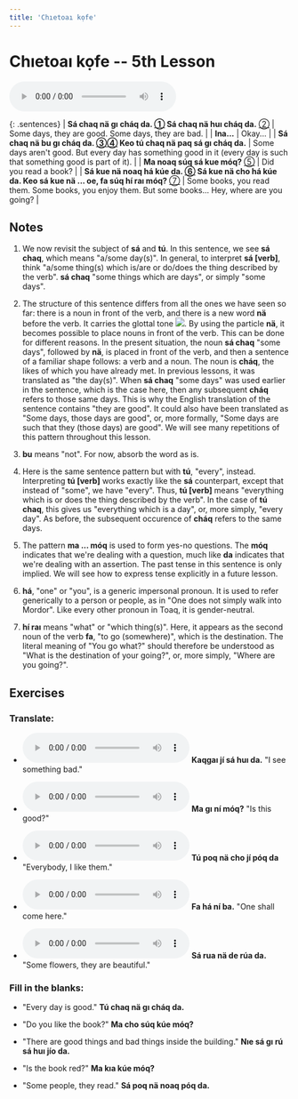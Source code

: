 ```yaml
---
title: 'Chıetoaı kọfe'
---
```

# **Chıetoaı kọfe** -- 5th Lesson

<audio id="mainaudio" controls src="lesson.mp3"></audio>

{: .sentences}
| **Sá chaq nä gı cháq da. [①](#fn-1) Sá chaq nä huı cháq da.** [②](#fn-2) | Some days, they are good. Some days, they are bad.                                                                             |
| **Ina...**                                                  | Okay...                                                                                              |
| **Sá chaq nä bu gı cháq da. [③](#fn-3)[④](#fn-4) Keo tú chaq nä paq sá gı cháq da.**          | Some days aren't good. But every day has something good in it (every day is such that something good is part of it).                                                                              |
| **Ma noaq súq sá kue móq?** [⑤](#fn-5)           | Did you read a book?                                                                                 |
| **Sá kue nä noaq há kúe da. [⑥](#fn-6) Sá kue nä cho há kúe da. Keo sá kue nä ... oe, fa súq hí raı móq?** [⑦](#fn-7)           | Some books, you read them. Some books, you enjoy them. But some books... Hey, where are you going?                                                                           |

## Notes

1. <a name="fn-1" /> We now revisit the subject of **sá** and **tú**. In this sentence, we see **sá chaq**, which means "a/some day(s)". In general, to interpret **sá [verb]**, think "a/some thing(s) which is/are or do/does the thing described by the verb". **sá chaq** "some things which are days", or simply "some days".

2. <a name="fn-2" /> The structure of this sentence differs from all the ones we have seen so far: there is a noun in front of the verb, and there is a new word **nä** before the verb. It carries the glottal tone ![](../tones/d3.png). By using the particle **nä**, it becomes possible to place nouns in front of the verb. This can be done for different reasons. In the present situation, the noun **sá chaq** "some days", followed by **nä**, is placed in front of the verb, and then a sentence of a familiar shape follows: a verb and a noun. The noun is **cháq**, the likes of which you have already met. In previous lessons, it was translated as "the day(s)". When **sá chaq** "some days" was used earlier in the sentence, which is the case here, then any subsequent **cháq** refers to those same days. This is why the English translation of the sentence contains "they are good". It could also have been translated as "Some days, those days are good", or, more formally, "Some days are such that they (those days) are good". We will see many repetitions of this pattern throughout this lesson.

3. <a name="fn-3" /> **bu** means "not". For now, absorb the word as is.

4. <a name="fn-4" /> Here is the same sentence pattern but with **tú**, "every", instead. Interpreting **tú [verb]** works exactly like the **sá** counterpart, except that instead of "some", we have "every". Thus, **tú [verb]** means "everything which is or does the thing described by the verb". In the case of **tú chaq**, this gives us "everything which is a day", or, more simply, "every day". As before, the subsequent occurence of **cháq** refers to the same days.

5. <a name="fn-5" /> The pattern **ma ... móq** is used to form yes-no questions. The **móq** indicates that we're dealing with a question, much like **da** indicates that we're dealing with an assertion. The past tense in this sentence is only implied. We will see how to express tense explicitly in a future lesson.

6. <a name="fn-6" /> **há**, "one" or "you", is a generic impersonal pronoun. It is used to refer generically to a person or people, as in "One does not simply walk into Mordor". Like every other pronoun in Toaq, it is gender-neutral.

7. <a name="fn-7" /> **hí raı** means "what" or "which thing(s)". Here, it appears as the second noun of the verb **fa**, "to go (somewhere)", which is the destination. The literal meaning of "You go what?" should therefore be understood as "What is the destination of your going?", or, more simply, "Where are you going?".

## Exercises

### Translate:

- <audio controls src="ex1.mp3"></audio>
  **Kaqgaı jí sá huı da.**
  <span class="spoiler" tabindex=0>"I see something bad."</span>

- <audio controls src="ex2.mp3"></audio>
  **Ma gı ní móq?**
  <span class="spoiler" tabindex=0>"Is this good?"</span>

- <audio controls src="ex3.mp3"></audio>
  **Tú poq nä cho jí póq da**
  <span class="spoiler" tabindex=0>"Everybody, I like them."</span>

- <audio controls src="ex4.mp3"></audio>
  **Fa há ní ba.**
  <span class="spoiler" tabindex=0>"One shall come here."</span>

- <audio controls src="ex5.mp3"></audio>
  **Sá rua nä de rúa da.**
  <span class="spoiler" tabindex=0>"Some flowers, they are beautiful."</span>

### Fill in the blanks:

- "Every day is good."
  **Tú chaq <span class="spoiler" tabindex=0>nä</span> gı <span class="spoiler" tabindex=0>cháq</span> da.**

- "Do you like the book?"
  **<span class="spoiler" tabindex=0>Ma</span> cho súq <span class="spoiler" tabindex=0>kúe</span> móq?**

- "There are good things and bad things inside the building."
  **<span class="spoiler" tabindex=0>Nıe</span> sá <span class="spoiler" tabindex=0>gı</span> rú sá <span class="spoiler" tabindex=0>huı</span> jío da.**

- "Is the book red?"
  **Ma <span class="spoiler" tabindex=0>kıa</span> kúe <span class="spoiler" tabindex=0>móq</span>?**

- "Some people, they read."
  **<span class="spoiler" tabindex=0>Sá</span> poq nä <span class="spoiler" tabindex=0>noaq</span> póq da.**
